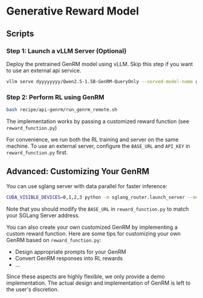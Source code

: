 # Generative Reward Model

## Scripts

### Step 1: Launch a vLLM Server (Optional)

Deploy the pretrained GenRM model using vLLM. Skip this step if you want to use an external api service.

```bash 
vllm serve dyyyyyyyy/Qwen2.5-1.5B-GenRM-QueryOnly --served-model-name genrm-demo
```

### Step 2: Perform RL using GenRM

```bash
bash recipe/api-genrm/run_genrm_remote.sh
```

The implementation works by passing a customized reward function (see `reward_function.py`)

For convenience, we run both the RL training and server on the same machine. To use an external server, configure the `BASE_URL` and `API_KEY` in `reward_function.py` first.

## Advanced: Customizing Your GenRM

You can use sglang server with data parallel for faster inference:

```bash
CUDA_VISIBLE_DEVICES=0,1,2,3 python -m sglang_router.launch_server --model-path dyyyyyyyy/Qwen2.5-1.5B-GenRM-QueryOnly --dp-size 4
```

Note that you should modify the `BASE_URL` in `reward_function.py` to match your SGLang Server address.

You can also create your own customized GenRM by implementing a custom reward function. Here are some tips for customizing your own GenRM based on `reward_function.py`:

- Design appropriate prompts for your GenRM
- Convert GenRM responses into RL rewards
- ...

Since these aspects are highly flexible, we only provide a demo implementation. The actual design and implementation of GenRM is left to the user's discretion.
